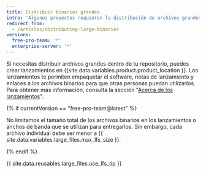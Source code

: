 ```yaml
---
title: Distribuir binarios grandes
intro: 'Algunos proyectos requieren la distribución de archivos grandes, como los binarios o instaladores, además de la distribución del código fuente.'
redirect_from:
  - /articles/distributing-large-binaries
versions:
  free-pro-team: '*'
  enterprise-server: '*'
---
```


Si necesitas distribuir archivos grandes dentro de tu repositorio, puedes crear lanzamientos en {{site.data.variables.product.product_location }}. Los lanzamientos te permiten empaquetar el software, notas de lanzamiento y enlaces a los archivos binarios para que otras personas puedan utilizarlos. Para obtener más información, consulta la sección "[Acerca de los lanzamientos](/github/administering-a-repository/about-releases)".

{% if currentVersion == "free-pro-team@latest" %}

No limitamos el tamaño total de los archivos binarios en los lanzamientos o anchos de banda que se utilizan para entregarlos. Sin embargo, cada archivo individual debe ser menor a {{ site.data.variables.large_files.max_lfs_size }}.

{% endif %}

{{ site.data.reusables.large_files.use_lfs_tip }}
